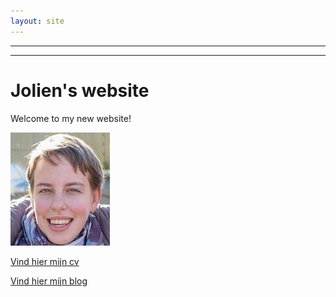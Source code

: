 ```yaml
---
layout: site
---
```

---
---
# Jolien's website 
Welcome to my new website!

![alt text](/images/ik.jpg)

[Vind hier mijn cv](/cv.md)

[Vind hier mijn blog](/blog/posts/2016.md)
